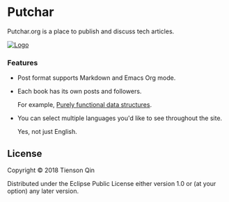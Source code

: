 # Putchar

Putchar.org is a place to publish and discuss tech articles.

[![Logo](https://putchar.org/logo-2x.png)](https://putchar.org)

### Features

* Post format supports Markdown and Emacs Org mode.

* Each book has its own posts and followers.

  For example, [Purely functional data structures](https://putchar.org/book/7).

* You can select multiple languages you'd like to see throughout the site.

  Yes, not just English.

## License

Copyright © 2018 Tienson Qin

Distributed under the Eclipse Public License either version 1.0 or (at your option) any later version.
